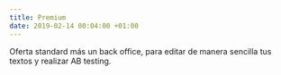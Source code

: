 ```yaml
---
title: Premium
date: 2019-02-14 00:04:00 +01:00
---
```


Oferta standard más un back office, para editar de manera sencilla tus textos y realizar AB testing.
